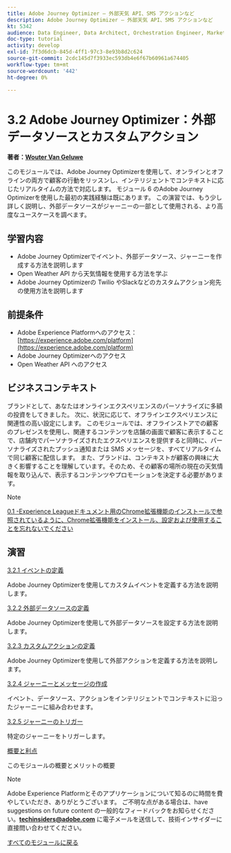 ```yaml
---
title: Adobe Journey Optimizer – 外部天気 API、SMS アクションなど
description: Adobe Journey Optimizer – 外部天気 API、SMS アクションなど
kt: 5342
audience: Data Engineer, Data Architect, Orchestration Engineer, Marketer
doc-type: tutorial
activity: develop
exl-id: 7f3d6dcb-845d-4ff1-97c3-8e93b8d2c624
source-git-commit: 2cdc145d7f3933ec593db4e6f67b60961a674405
workflow-type: tm+mt
source-wordcount: '442'
ht-degree: 0%

---
```


# 3.2 Adobe Journey Optimizer：外部データソースとカスタムアクション

**著者：[Wouter Van Geluwe](https://www.linkedin.com/in/woutervangeluwe/)**

このモジュールでは、Adobe Journey Optimizerを使用して、オンラインとオフラインの両方で顧客の行動をリッスンし、インテリジェントでコンテキストに応じたリアルタイムの方法で対応します。 モジュール 6 のAdobe Journey Optimizerを使用した最初の実践経験は既にあります。 この演習では、もう少し詳しく説明し、外部データソースがジャーニーの一部として使用される、より高度なユースケースを調べます。

## 学習内容

- Adobe Journey Optimizerでイベント、外部データソース、ジャーニーを作成する方法を説明します
- Open Weather API から天気情報を使用する方法を学ぶ
- Adobe Journey Optimizerの Twilio やSlackなどのカスタムアクション宛先の使用方法を説明します

## 前提条件

- Adobe Experience Platformへのアクセス：[https://experience.adobe.com/platform](https://experience.adobe.com/platform)
- Adobe Journey Optimizerへのアクセス
- Open Weather API へのアクセス

## ビジネスコンテキスト

ブランドとして、あなたはオンラインエクスペリエンスのパーソナライズに多額の投資をしてきました。 次に、状況に応じて、オフラインエクスペリエンスに関連性の高い設定にします。
このモジュールでは、オフラインストアでの顧客のプレゼンスを使用し、関連するコンテンツを店舗の画面で顧客に表示することで、店舗内でパーソナライズされたエクスペリエンスを提供すると同時に、パーソナライズされたプッシュ通知または SMS メッセージを、すべてリアルタイムで同じ顧客に配信します。
また、ブランドは、コンテキストが顧客の興味に大きく影響することを理解しています。そのため、その顧客の場所の現在の天気情報を取り込んで、表示するコンテンツやプロモーションを決定する必要があります。

>[!NOTE]
>
>[0.1 -Experience Leagueドキュメント用のChrome拡張機能のインストールで参照されているように、Chrome拡張機能をインストール、設定および使用することを忘れないでください ](../../gettingstarted/gettingstarted/ex1.md)

## 演習

[3.2.1 イベントの定義](./ex1.md)

Adobe Journey Optimizerを使用してカスタムイベントを定義する方法を説明します。

[3.2.2 外部データソースの定義](./ex2.md)

Adobe Journey Optimizerを使用して外部データソースを設定する方法を説明します。

[3.2.3 カスタムアクションの定義](./ex3.md)

Adobe Journey Optimizerを使用して外部アクションを定義する方法を説明します。

[3.2.4 ジャーニーとメッセージの作成](./ex4.md)

イベント、データソース、アクションをインテリジェントでコンテキストに沿ったジャーニーに組み合わせます。

[3.2.5 ジャーニーのトリガー](./ex5.md)

特定のジャーニーをトリガーします。

[概要と利点](./summary.md)

このモジュールの概要とメリットの概要

>[!NOTE]
>
>Adobe Experience Platformとそのアプリケーションについて知るのに時間を費やしていただき、ありがとうございます。 ご不明な点がある場合は、have suggestions on future content の一般的なフィードバックをお知らせください。**techinsiders@adobe.com** に電子メールを送信して、技術インサイダーに直接問い合わせてください。

[すべてのモジュールに戻る](../../../overview.md)

